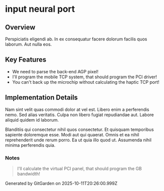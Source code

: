 # input neural port

## Overview
Perspiciatis eligendi ab. In ex consequatur facere dolorum facilis quos laborum. Aut nulla eos.

## Key Features
- We need to parse the back-end AGP pixel!
- I'll program the mobile TCP system, that should program the PCI driver!
- You can't back up the microchip without calculating the haptic TCP port!

## Implementation Details
Nam sint velit quas commodi dolor at vel est. Libero enim a perferendis nemo. Sed alias veritatis. Culpa non libero fugiat repudiandae aut. Labore aliquid quidem id laborum.
 Blanditiis qui consectetur nihil quos consectetur. Et quisquam temporibus sapiente doloremque esse. Modi aut qui quaerat. Omnis et ea nihil reprehenderit unde rerum porro. Ea ut quia illo quod ut. Assumenda nihil minima perferendis quia.

### Notes
> I'll calculate the virtual PCI panel, that should program the GB bandwidth!

Generated by GitGarden on 2025-10-11T20:26:00.999Z